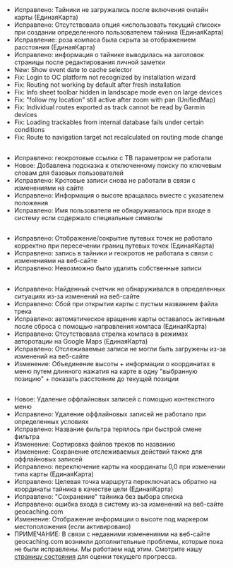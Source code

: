 ##
- Исправлено: Тайники не загружались после включения онлайн карты (ЕдинаяКарта)
- Исправлено: Отсутствовала опция «использовать текущий список» при создании определенного пользователем тайника (ЕдинаяКарта)
- Исправление: роза компаса была скрыта за отображением расстояния (ЕдинаяКарта)
- Исправлено: информация о тайнике выводилась на заголовок страницы после редактирования личной заметки
- New: Show event date to cache selector
- Fix: Login to OC platform not recognized by installation wizard
- Fix: Routing not working by default after fresh installation
- Fix: Info sheet toolbar hidden in landscape mode even on large devices
- Fix: "follow my location" still active after zoom with pan (UnifiedMap)
- Fix: Individual routes exported as track cannot be read by Garmin devices
- Fix: Loading trackables from internal database fails under certain conditions
- Fix: Route to navigation target not recalculated on routing mode change

##
- Исправлено: геокротовые ссылки с TB параметром не работали
- Новое: Добавлена подсказка к отключенному поиску по ключевым словам для базовых пользователей
- Исправлено: Кротовые записи снова не работали в связи с изменениями на сайте
- Исправлено: Информация о высоте вращалась вместе с указателем положения
- Исправлено: Имя пользователя не обнаруживалось при входе в систему если содержало специальные символы

##
- Исправлено: Отображение/сокрытие путевых точек не работало корректно при пересечении границ путевых точек (ЕдинаяКарта)
- Исправлено: запись в тайники и геокротов не работала в связи с изменениями на веб-сайте
- Исправлено: Невозможно было удалить собственные записи

##
- Исправлено: Найденный счетчик не обнаруживался в определенных ситуациях из-за изменений на веб-сайте
- Исправлено: Сбой при открытии карты с пустым названием файла трека
- Исправлено: автоматическое вращение карты оставалось активным после сброса с помощью направления компаса (ЕдинаяКарта)
- Исправлено: Отсутствовала стрелка компаса в режимах авторотации на Google Maps (ЕдинаяКарта)
- Исправлено: Отслеживаемые записи не могли быть загружены из-за изменений на веб-сайте
- Изменение: Объединение высоты + информации о координатах в меню путем длинного нажатия на карте в одну "выбранную позицию" + показать расстояние до текущей позиции

##
- Новое: Удаление оффлайновых записей с помощью контекстного меню
- Исправлено: Удаление оффлайновых записей не работало при определенных условиях
- Исправлено: Название фильтра терялось при быстрой смене фильтра
- Изменение: Сортировка файлов треков по названию
- Изменение: Сохранение отслеживаемых действий также для оффлайновых записей
- Исправлено: переключение карты на координаты 0,0 при изменении типа карты (ЕдинаяКарта)
- Исправлено: Целевая точка маршрута переключалась обратно на координаты тайника в качестве цели (ЕдинаяКарта)
- Исправлено: "Сохранение" тайника без выбора списка
- Исправлено: ошибка входа в систему из-за изменений на веб-сайте geocaching.com
- Изменение: Отображение информации о высоте под маркером местоположения (если активировано)
- ПРИМЕЧАНИЕ: В связи с недавними изменениями на веб-сайте geocaching.com возникли дополнительные проблемы, которые пока не были исправлены. Мы работаем над этим. Смотрите нашу [страницу состояния](https://github.com/cgeo/cgeo/issues/15555) для оценки текущего прогресса.
